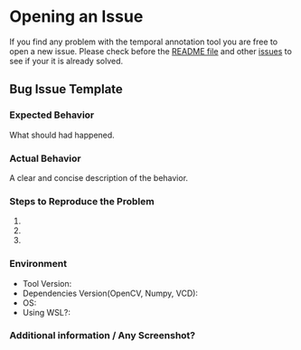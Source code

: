 # Opening an Issue
If you find any problem with the temporal annotation tool you are free to open a new issue. Please check before the [README file](README.md) and other [issues](https://github.com/Vicomtech/DMD-Driver-Monitoring-Dataset/issues) to see if your it is already solved. 

## Bug Issue Template

### Expected Behavior
What should had happened. 

### Actual Behavior
A clear and concise description of the behavior.

### Steps to Reproduce the Problem

  1.
  1.
  1.

### Environment

  - Tool Version:
  - Dependencies Version(OpenCV, Numpy, VCD):
  - OS:
  - Using WSL?:

### Additional information / Any Screenshot?




